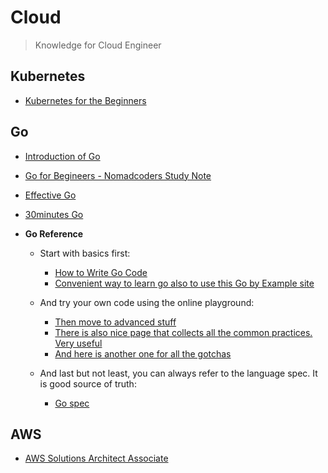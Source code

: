 # Cloud 
> Knowledge for Cloud Engineer

## Kubernetes
- [Kubernetes for the Beginners](./docs/Kubernetes/README.md)  

## Go
- [Introduction of Go](https://mg729.github.io/TIL/go/Go_Introduction/)  
- [Go for Begineers - Nomadcoders Study Note](./docs/Go/README.md)  
- [Effective Go](https://go.dev/doc/effective_go)  
- [30minutes Go](https://programmers.co.kr/learn/courses/13)  

- **Go Reference**
    - Start with basics first:
        - [How to Write Go Code](https://golang.org/doc/code.html)
        - [Convenient way to learn go also to use this Go by Example site](https://gobyexample.com/)
    - And try your own code using the online playground: 
        - [Then move to advanced stuff](https://golang.org/doc/effective_go.html)
        - [There is also nice page that collects all the common practices. Very useful](https://github.com/golang/go/wiki/Cod) 
        - [And here is another one for all the gotchas](http://devs.cloudimmunity.com/gotchas)

    - And last but not least, you can always refer to the language spec. It is good source of truth: 
        - [Go spec](https://golang.org/ref/spec)

## AWS
- [AWS Solutions Architect Associate](./docs/AWS/README.md)  


